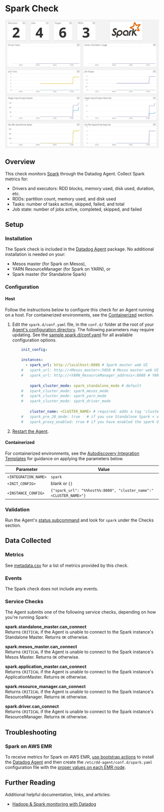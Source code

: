 # Spark Check

![Spark Graph][1]

## Overview

This check monitors [Spark][13] through the Datadog Agent. Collect Spark metrics for:

* Drivers and executors: RDD blocks, memory used, disk used, duration, etc.
* RDDs: partition count, memory used, and disk used
* Tasks: number of tasks active, skipped, failed, and total
* Job state: number of jobs active, completed, skipped, and failed

## Setup
### Installation

The Spark check is included in the [Datadog Agent][3] package. No additional installation is needed on your:

* Mesos master (for Spark on Mesos),
* YARN ResourceManager (for Spark on YARN), or
* Spark master (for Standalone Spark)

### Configuration
#### Host

Follow the instructions below to configure this check for an Agent running on a host. For containerized environments, see the [Containerized](#containerized) section.

1. Edit the `spark.d/conf.yaml` file, in the `conf.d/` folder at the root of your [Agent's configuration directory][4]. The following parameters may require updating. See the [sample spark.d/conf.yaml][5] for all available configuration options.

    ```yaml
        init_config:

        instances:
          - spark_url: http://localhost:8088 # Spark master web UI
        #   spark_url: http://<Mesos_master>:5050 # Mesos master web UI
        #   spark_url: http://<YARN_ResourceManager_address>:8088 # YARN ResourceManager address

            spark_cluster_mode: spark_standalone_mode # default
        #   spark_cluster_mode: spark_mesos_mode
        #   spark_cluster_mode: spark_yarn_mode
        #   spark_cluster_mode: spark_driver_mode

            cluster_name: <CLUSTER_NAME> # required; adds a tag 'cluster_name:<CLUSTER_NAME>' to all metrics
        #   spark_pre_20_mode: true   # if you use Standalone Spark < v2.0
        #   spark_proxy_enabled: true # if you have enabled the spark UI proxy
    ```

2. [Restart the Agent][6].

#### Containerized

For containerized environments, see the [Autodiscovery Integration Templates][2] for guidance on applying the parameters below.

| Parameter            | Value                                                             |
|----------------------|-------------------------------------------------------------------|
| `<INTEGRATION_NAME>` | `spark`                                                           |
| `<INIT_CONFIG>`      | blank or `{}`                                                     |
| `<INSTANCE_CONFIG>`  | `{"spark_url": "%%host%%:8080", "cluster_name":"<CLUSTER_NAME>"}` |

### Validation

Run the Agent's [status subcommand][7] and look for `spark` under the Checks section.

## Data Collected
### Metrics
See [metadata.csv][8] for a list of metrics provided by this check.

### Events
The Spark check does not include any events.

### Service Checks
The Agent submits one of the following service checks, depending on how you're running Spark:

**spark.standalone_master.can_connect**<br>
Returns `CRITICAL` if the Agent is unable to connect to the Spark instance's Standalone Master. Returns `OK` otherwise.

**spark.mesos_master.can_connect**<br>
Returns `CRITICAL` if the Agent is unable to connect to the Spark instance's Mesos Master. Returns `OK` otherwise.

**spark.application_master.can_connect**<br>
Returns `CRITICAL` if the Agent is unable to connect to the Spark instance's ApplicationMaster. Returns `OK` otherwise.

**spark.resource_manager.can_connect**<br>
Returns `CRITICAL` if the Agent is unable to connect to the Spark instance's ResourceManager. Returns `OK` otherwise.

**spark.driver.can_connect**<br>
Returns `CRITICAL` if the Agent is unable to connect to the Spark instance's ResourceManager. Returns `OK` otherwise.

## Troubleshooting
### Spark on AWS EMR

To receive metrics for Spark on AWS EMR, [use bootstrap actions][9] to install the [Datadog Agent][10] and then create the `/etc/dd-agent/conf.d/spark.yaml` configuration file with the [proper values on each EMR node][11].

## Further Reading

Additional helpful documentation, links, and articles:

* [Hadoop & Spark monitoring with Datadog][12]


[1]: https://raw.githubusercontent.com/DataDog/integrations-core/master/spark/images/sparkgraph.png
[2]: https://docs.datadoghq.com/agent/autodiscovery/integrations
[3]: https://app.datadoghq.com/account/settings#agent
[4]: https://docs.datadoghq.com/agent/guide/agent-configuration-files/#agent-configuration-directory
[5]: https://github.com/DataDog/integrations-core/blob/master/spark/datadog_checks/spark/data/conf.yaml.example
[6]: https://docs.datadoghq.com/agent/guide/agent-commands/#start-stop-and-restart-the-agent
[7]: https://docs.datadoghq.com/agent/guide/agent-commands/#agent-status-and-information
[8]: https://github.com/DataDog/integrations-core/blob/master/spark/metadata.csv
[9]: https://docs.aws.amazon.com/emr/latest/ManagementGuide/emr-plan-bootstrap.html
[10]: https://docs.datadoghq.com/agent
[11]: https://docs.aws.amazon.com/emr/latest/ManagementGuide/emr-connect-master-node-ssh.html
[12]: https://www.datadoghq.com/blog/monitoring-spark
[13]: https://spark.apache.org/
